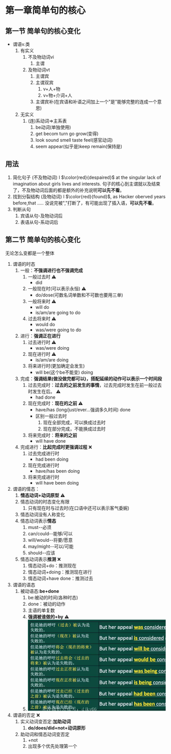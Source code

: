 # 第一章简单句的核心
## 第一节 简单句的核心变化
- 谓语v.类
  1. 有实义
     1. 不及物动词vi
        1. 主谓
     2. 及物动词vt
        1. 主谓宾
        2. 主谓双宾
           1. v+人+物
           2. v+物+介词+人
        3. 主谓宾补(在宾语和补语之间加上一个"是"能够完整的连成一个意思)
  2. 无实义
     1. (连)系动词$\Rightarrow$主系表
        1. be动词(单独使用)
        2. get becom turn go grow(变得)
        3. look sound smell taste feel(感官动词)
        4. seem appear(似乎是)keep remain(保持是)
## 用法
1. 简化句子 (不及物动词)
   I $\color{red}{despaired}$ at the singular lack of imagination about girls lives and interests.
   句子的核心到主谓就以及结束了，不及物动词后面的都是额外的补充说明**可以先不看**。
2. 找到分裂结构 (及物动词)
   I $\color{red}{found}$, as Hacker oberved years before,that .....
   没说完被","打断了，有可能出现了插入语，**可以先不看**。
3. 判断从句
   1. 宾语从句-及物动词后
   2. 表语从句-系动词后


## 第二节 简单句的核心变化

无论怎么变都是一个整体

1. 谓语的时态
   1. 一般：**不强调进行也不强调完成**
      1. 一般过去时 ⚠️
         - did
      2. 一般现在时(可以表示永恒) ⚠️
         - do/dose(可数名词单数和不可数也要用三单)
      3. 一般将来时 ⚠️
         - will do
         - is/am/are going to do
      4. 过去将来时 ⚠️
         -  would do
         -  was/were going to do
   2. 进行：**强调正在进行**
      1. 过去进行时 ⚠️
         - was/were doing
      2. 现在进行时 ⚠️
         - is/am/are doing 
      3. 将来进行时(更加确定会发生) 
         - will be(这个be不能变) doing
   3. 完成：**强调结果(做没做完都可以)，搭配延续的动作可以表示一个时间段**
      1. 过去完成时：**过去的之前发生的事情**，过去完成时发生在前一般过去时发生在后。 ⚠️
         - had done
      2. 现在完成时：**现在的之前** ⚠️
         - have/has (long/just/ever...强调多久时间) done
         - 区别一般过去时
           1. 现在全部完成，可以换成过去时
           2. 现在部分完成，不能换成过去时
      3. 将来完成时：**将来的之前** 
         - will have done
   4. 完成进行：**比起完成时更强调过程** ❌
      1. 过去完成进行时
         - had been doing
      2. 现在完成进行时
         - have/has been doing
      3. 将来完成进行时
         -  will have been doing
2. 谓语的情态：
   1. **情态动词+动词原型** ⚠️
   2. 情态动词的时态变化有限
      1. 只有现在时与过去时(在口语中还可以表示客气委婉)
   3. 情态动词没有人称变化
   4. 情态动词表示**情态**
      1. must--必须
      2. can/could--能够/可以
      3. will/would--将要/愿意
      4. may/might--可以/可能
      5. should--应该
   5. 情态动词表示**推测** ❌
      1. 情态动词+do：推测现在
      2. 情态动词+doing：推测现在进行
      3. 情态动词+have done：推测过去
3. 谓语的语态
   1. 被动语态:**be+done**
      1. be:被动的时间(各种时态)
      2. done：被动的动作
      3. 主语的单复数
      4. **强调被谁做的+by** ⚠️
      5. ![](2021-05-28-20-04-35.png)
4. 谓语的否定 ❌
   1. 实义动词变否定:**加助动词**
      1. **do/does/did+not+动词原形**
   2. 助动词和情态动词变否定
      1. +not
      2. 出现多个优先处理第一个